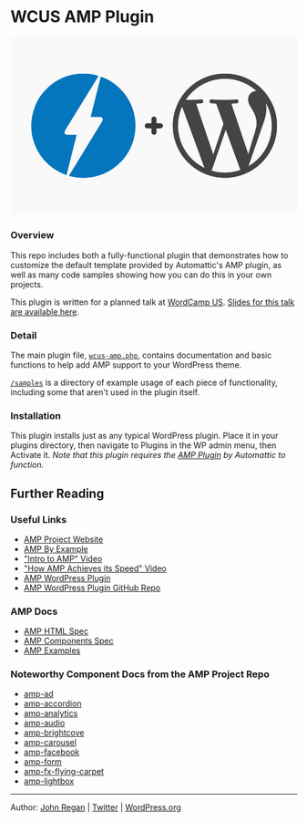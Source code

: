 # WCUS AMP Plugin

<img src="/img/amp-and-wp-header.jpg" />

### Overview
This repo includes both a fully-functional plugin that demonstrates how to customize the default template provided by Automattic's AMP plugin, as well as many code samples showing how you can do this in your own projects.

This plugin is written for a planned talk at [WordCamp US](https://2016.us.wordcamp.org).  [Slides for this talk are available here](http://bit.ly/WCUS-AMP).

### Detail

The main plugin file, [<code>wcus-amp.php</code>](https://github.com/johnregan3/wcus-amp/blob/master/wcus-amp.php), contains documentation and basic functions to help add AMP support to your WordPress theme.

[<code>/samples</code>](https://github.com/johnregan3/wcus-amp/tree/master/samples) is a directory of example usage of each piece of functionality, including some that aren't used in the plugin itself.

### Installation

This plugin installs just as any typical WordPress plugin.  Place it in your plugins directory, then navigate to Plugins in the WP admin menu, then Activate it.</a>
<em>Note that this plugin requires the <a href="http://wordpress.org/plugins/amp">AMP Plugin</a> by Automattic to function.</em>


## Further Reading

### Useful Links
- [AMP Project Website](https://www.ampproject.org/)
- [AMP By Example](https://ampbyexample.com/)
- ["Intro to AMP" Video](https://www.youtube.com/watch?v=lBTCB7yLs8Y)
- ["How AMP Achieves its Speed" Video](https://www.youtube.com/watch?v=cfekj564rs0)
- [AMP WordPress Plugin](https://wordpress.org/plugins/amp/)
- [AMP WordPress Plugin GitHub Repo](https://github.com/Automattic/amp-wp)

### AMP Docs
- [AMP HTML Spec](https://github.com/ampproject/amphtml/blob/master/spec/amp-html-format.md)
- [AMP Components Spec](https://github.com/ampproject/amphtml/blob/master/spec/amp-html-components.md)
- [AMP Examples](https://github.com/ampproject/amphtml/tree/master/examples)

### Noteworthy Component Docs from the AMP Project Repo
- [amp-ad](https://github.com/ampproject/amphtml/blob/master/extensions/amp-ad/amp-ad.md)
- [amp-accordion](https://github.com/ampproject/amphtml/blob/master/extensions/amp-accordion/amp-accordion.md)
- [amp-analytics](https://github.com/ampproject/amphtml/blob/master/extensions/amp-analytics/amp-analytics.md)
- [amp-audio](https://github.com/ampproject/amphtml/blob/master/extensions/amp-audio/amp-audio.md)
- [amp-brightcove](https://github.com/ampproject/amphtml/blob/master/extensions/amp-brightcove/amp-brightcove.md)
- [amp-carousel](https://github.com/ampproject/amphtml/blob/master/extensions/amp-carousel/amp-carousel.md)
- [amp-facebook](https://github.com/ampproject/amphtml/blob/master/extensions/amp-facebook/amp-facebook.md)
- [amp-form](https://github.com/ampproject/amphtml/blob/master/extensions/amp-form/amp-form.md)
- [amp-fx-flying-carpet](https://github.com/ampproject/amphtml/blob/master/extensions/amp-fx-flying-carpet/amp-fx-flying-carpet.md)
- [amp-lightbox](https://github.com/ampproject/amphtml/blob/master/extensions/amp-lightbox/amp-lightbox.md)

---
Author: [John Regan](http://johnregan3.wordpress.com) | [Twitter](http://twitter.com/johnregan3) | [WordPress.org](https://profiles.wordpress.org/johnregan3)
